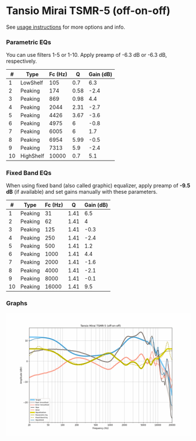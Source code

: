 # Tansio Mirai TSMR-5 (off-on-off)
See [usage instructions](https://github.com/jaakkopasanen/AutoEq#usage) for more options and info.

### Parametric EQs
You can use filters 1-5 or 1-10. Apply preamp of -6.3 dB or -6.3 dB, respectively.

|   # | Type      |   Fc (Hz) |    Q |   Gain (dB) |
|-----|-----------|-----------|------|-------------|
|   1 | LowShelf  |       105 | 0.7  |         6.3 |
|   2 | Peaking   |       174 | 0.58 |        -2.4 |
|   3 | Peaking   |       869 | 0.98 |         4.4 |
|   4 | Peaking   |      2044 | 2.31 |        -2.7 |
|   5 | Peaking   |      4426 | 3.67 |        -3.6 |
|   6 | Peaking   |      4975 | 6    |        -0.8 |
|   7 | Peaking   |      6005 | 6    |         1.7 |
|   8 | Peaking   |      6954 | 5.99 |        -0.5 |
|   9 | Peaking   |      7313 | 5.9  |        -2.4 |
|  10 | HighShelf |     10000 | 0.7  |         5.1 |

### Fixed Band EQs
When using fixed band (also called graphic) equalizer, apply preamp of **-9.5 dB** (if available) and set gains manually with these parameters.

|   # | Type    |   Fc (Hz) |    Q |   Gain (dB) |
|-----|---------|-----------|------|-------------|
|   1 | Peaking |        31 | 1.41 |         6.5 |
|   2 | Peaking |        62 | 1.41 |         4   |
|   3 | Peaking |       125 | 1.41 |        -0.3 |
|   4 | Peaking |       250 | 1.41 |        -2.4 |
|   5 | Peaking |       500 | 1.41 |         1.2 |
|   6 | Peaking |      1000 | 1.41 |         4.4 |
|   7 | Peaking |      2000 | 1.41 |        -1.6 |
|   8 | Peaking |      4000 | 1.41 |        -2.1 |
|   9 | Peaking |      8000 | 1.41 |        -0.1 |
|  10 | Peaking |     16000 | 1.41 |         9.5 |

### Graphs
![](./Tansio%20Mirai%20TSMR-5%20(off-on-off).png)
